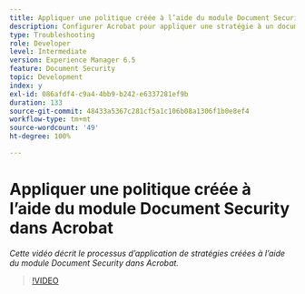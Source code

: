 ```yaml
---
title: Appliquer une politique créée à l’aide du module Document Security dans Acrobat
description: Configurer Acrobat pour appliquer une stratégie à un document à l’aide de Document Security
type: Troubleshooting
role: Developer
level: Intermediate
version: Experience Manager 6.5
feature: Document Security
topic: Development
index: y
exl-id: 086afdf4-c9a4-4bb9-b242-e6337281ef9b
duration: 133
source-git-commit: 48433a5367c281cf5a1c106b08a1306f1b0e8ef4
workflow-type: tm+mt
source-wordcount: '49'
ht-degree: 100%

---
```


# Appliquer une politique créée à l’aide du module Document Security dans Acrobat

*Cette vidéo décrit le processus d’application de stratégies créées à l’aide du module Document Security dans Acrobat.*

>[!VIDEO](https://video.tv.adobe.com/v/335486?quality=12&learn=on)
